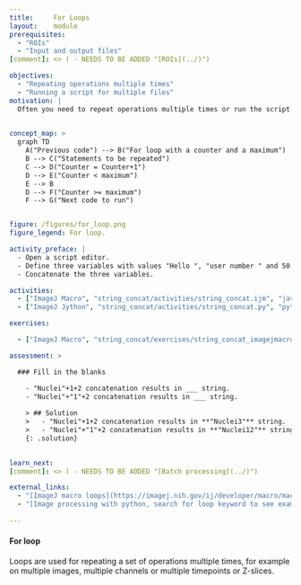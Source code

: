 ```yaml
---
title:     For Loops
layout:    module
prerequisites: 
  - "ROIs"
  - "Input and output files"
[comment]: <> ( - NEEDS TO BE ADDED "[ROIs](../)")

objectives:
  - "Repeating operations multiple times"
  - "Running a script for multiple files"
motivation: |
  Often you need to repeat operations multiple times or run the script for multiple images. One example is when you want to repeat applying a similar filter on the same image, to find the best radius value of that filter. In such cases you can simplify the code by creating a loop instead of writing the same lines of code multiple times. Loops are also very useful for batch processing, which you will learn later.

  
concept_map: >
  graph TD
    A("Previous code") --> B("For loop with a counter and a maximum")
    B --> C("Statements to be repeated")
    C --> D("Counter = Counter+1")
    D --> E("Counter < maximum")
    E --> B
    D --> F("Counter >= maximum")
    F --> G("Next code to run")


figure: /figures/for_loop.png
figure_legend: For loop.

activity_preface: |
  - Open a script editor.
  - Define three variables with values "Hello ", "user number " and 50.
  - Concatenate the three variables.

activities:
  - ["ImageJ Macro", "string_concat/activities/string_concat.ijm", "java"]
  - ["ImageJ Jython", "string_concat/activities/string_concat.py", "python"]

exercises:

  - ["ImageJ Macro", "string_concat/exercises/string_concat_imagejmacro.md"]

assessment: >

  ### Fill in the blanks

    - "Nuclei"+1+2 concatenation results in ___ string.
    - "Nuclei"+"1"+2 concatenation results in ___ string.
    
    > ## Solution
    >   - "Nuclei"+1+2 concatenation results in **"Nuclei3"** string.
    >   - "Nuclei"+"1"+2 concatenation results in **"Nuclei12"** string.
    {: .solution}
    

learn_next:
[comment]: <> ( - NEEDS TO BE ADDED "[Batch processing](../)")

external_links:
  - "[ImageJ macro loops](https://imagej.nih.gov/ij/developer/macro/macros.html#loops)"
  - "[Image processing with python, search for loop keyword to see examples](https://datacarpentry.org/image-processing/aio/index.html)"
  
---
```

#### For loop
Loops are used for repeating a set of operations multiple times, for example on multiple images, multiple channels or multiple timepoints or Z-slices. 


